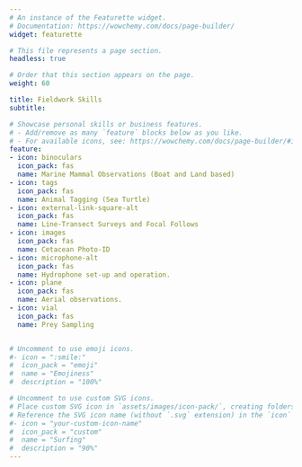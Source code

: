 ```yaml
---
# An instance of the Featurette widget.
# Documentation: https://wowchemy.com/docs/page-builder/
widget: featurette

# This file represents a page section.
headless: true

# Order that this section appears on the page.
weight: 60

title: Fieldwork Skills
subtitle:

# Showcase personal skills or business features.
# - Add/remove as many `feature` blocks below as you like.
# - For available icons, see: https://wowchemy.com/docs/page-builder/#icons
feature:
- icon: binoculars
  icon_pack: fas
  name: Marine Mammal Observations (Boat and Land based)
- icon: tags
  icon_pack: fas
  name: Animal Tagging (Sea Turtle)
- icon: external-link-square-alt
  icon_pack: fas
  name: Line-Transect Surveys and Focal Follows
- icon: images
  icon_pack: fas
  name: Cetacean Photo-ID
- icon: microphone-alt
  icon_pack: fas
  name: Hydrophone set-up and operation. 
- icon: plane
  icon_pack: fas
  name: Aerial observations.
- icon: vial
  icon_pack: fas
  name: Prey Sampling


# Uncomment to use emoji icons.
#- icon = ":smile:"
#  icon_pack = "emoji"
#  name = "Emojiness"
#  description = "100%"  

# Uncomment to use custom SVG icons.
# Place custom SVG icon in `assets/images/icon-pack/`, creating folders if necessary.
# Reference the SVG icon name (without `.svg` extension) in the `icon` field.
#- icon = "your-custom-icon-name"
#  icon_pack = "custom"
#  name = "Surfing"
#  description = "90%"
---
```

